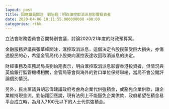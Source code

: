 ```yaml
---
layout: post
title: 回應議員關注　劉怡翔：明白滙控取消派息影響投資者
date: 2020-04-06 10:11:55.000000000 +08:00
categories: rthk
---
```


立法會財務委員會召開特別會議，討論2020/21年度的財政預算案。

金融服務界議員張華峰關注，滙控取消派息，這個決定令股民蒙受巨大損失，亦傷透股民的心，希望金管局代小股東向滙控表達收回取消派息的決定。

財經事務及庫務局局長劉怡翔表示，明白滙控取消派息影響香港投資者，但情況與英倫銀行監管機構相關，金管局等會與海外的對口單位保持聯絡，當局不會公開評論個別情況。

另外，民主黨議員胡志偉建議政府考慮為企業代供強積金，或豁免企業供款，讓企業維持現金流。劉怡翔回應說，現有法例上不能豁免企業供款，政府希望在積金易平台成立時，為月入7100元以下的人士代供強積金。
